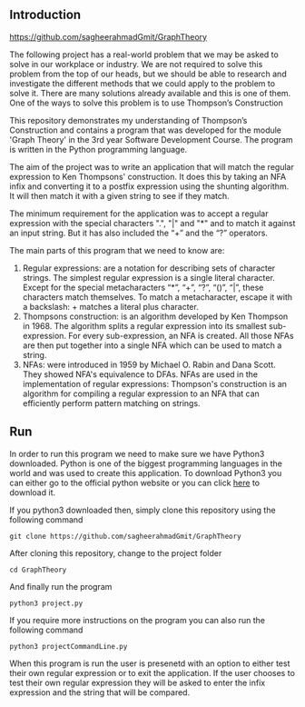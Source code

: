 Introduction
-------------------------------------------------------------------------------------------------------------------------------

https://github.com/sagheerahmadGmit/GraphTheory  

The following project has a real-world problem that we may be asked to solve in our workplace or industry. We are not required to solve this problem from the top of our heads, but we should be able to research and investigate the different methods that we could apply to the problem to solve it. There are many solutions already available and this is one of them. One of the ways to solve this problem is to use Thompson’s Construction  
  

This repository demonstrates my understanding of Thompson’s Construction and contains a program that was developed for the module 'Graph Theory' in the 3rd year Software Development Course. The program is written in the Python programming language.  
  

The aim of the project was to write an application that will match the regular expression to Ken Thompsons' construction. It does this by taking an NFA infix and converting it to a postfix expression using the shunting algorithm. It will then match it with a given string to see if they match.  
  

The minimum requirement for the application was to accept a regular expression with the special characters ".", "|" and "*" and to match it against an input string. But it has also included the “+” and the “?” operators.  
   
The main parts of this program that we need to know are:  

1.	Regular expressions: are a notation for describing sets of character strings. The simplest regular expression is a single literal character. Except for the special metacharacters “*”, “+”, “?”, “()”, “|”, these characters match themselves. To match a metacharacter, escape it with a backslash: + matches a literal plus character.
2.	Thompsons construction: is an algorithm developed by Ken Thompson in 1968. The algorithm splits a regular expression into its smallest sub-expression. For every sub-expression, an NFA is created. All those NFAs are then put together into a single NFA which can be used to match a string.
3.	NFAs: were introduced in 1959 by Michael O. Rabin and Dana Scott. They showed NFA's equivalence to DFAs. NFAs are used in the implementation of regular expressions: Thompson's construction is an algorithm for compiling a regular expression to an NFA that can efficiently perform pattern matching on strings.  
  
Run
-------------------------------------------------------------------------------------------------------

In order to run this program we need to make sure we have Python3 downloaded. Python is one of the biggest programming languages in the world and was used to create this application. To download Python3 you can either go to the official python website or you can click [here](https://www.python.org/downloads/) to download it.  
  
If you python3 downloaded then, simply clone this repository using the following command

```
git clone https://github.com/sagheerahmadGmit/GraphTheory
```

After cloning this repository, change to the project folder

```
cd GraphTheory
```

And finally run the program

```
python3 project.py
```

If you require more instructions on the program you can also run the following command

```
python3 projectCommandLine.py
```
  
When this program is run the user is presenetd with an option to either test their own regular expression or to exit the application. If the user chooses to test their own regular expression they will be asked to enter the infix expression and the string that will be compared.
